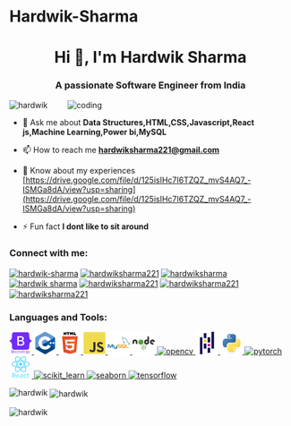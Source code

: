 # Hardwik-Sharma
<h1 align="center">Hi 👋, I'm Hardwik Sharma</h1>
<h3 align="center">A passionate Software Engineer from India</h3>

<img align="right" alt="coding" width="400" src="https://media.giphy.com/media/v1.Y2lkPTc5MGI3NjExdDNraDd3NHNpMWI0dWM0ZGFiMnZpMHRpcW0yOWkwODA5OHI5Z3I4OSZlcD12MV9pbnRlcm5hbF9naWZfYnlfaWQmY3Q9Zw/Dh5q0sShxgp13DwrvG/giphy.gif">
<p align="left"> <img src="https://komarev.com/ghpvc/?username=hardwik&label=Profile%20views&color=0e75b6&style=flat" alt="hardwik" /> </p>

- 💬 Ask me about **Data Structures,HTML,CSS,Javascript,React js,Machine Learning,Power bi,MySQL**

- 📫 How to reach me **hardwiksharma221@gmail.com**

- 📄 Know about my experiences [https://drive.google.com/file/d/125isIHc7I6TZQZ_mvS4AQ7_-ISMGa8dA/view?usp=sharing](https://drive.google.com/file/d/125isIHc7I6TZQZ_mvS4AQ7_-ISMGa8dA/view?usp=sharing)

- ⚡ Fun fact **I dont like to sit around**

<h3 align="left">Connect with me:</h3>
<p align="left">
<a href="https://linkedin.com/in/hardwik-sharma" target="blank"><img align="center" src="https://raw.githubusercontent.com/rahuldkjain/github-profile-readme-generator/master/src/images/icons/Social/linked-in-alt.svg" alt="hardwik-sharma" height="30" width="40" /></a>
<a href="https://codesandbox.com/hardwiksharma221" target="blank"><img align="center" src="https://raw.githubusercontent.com/rahuldkjain/github-profile-readme-generator/master/src/images/icons/Social/codesandbox.svg" alt="hardwiksharma221" height="30" width="40" /></a>
<a href="https://kaggle.com/hardwiksharma" target="blank"><img align="center" src="https://raw.githubusercontent.com/rahuldkjain/github-profile-readme-generator/master/src/images/icons/Social/kaggle.svg" alt="hardwiksharma" height="30" width="40" /></a>
<a href="https://www.hackerrank.com/hardwik sharma" target="blank"><img align="center" src="https://raw.githubusercontent.com/rahuldkjain/github-profile-readme-generator/master/src/images/icons/Social/hackerrank.svg" alt="hardwik sharma" height="30" width="40" /></a>
<a href="https://codeforces.com/profile/hardwiksharma221" target="blank"><img align="center" src="https://raw.githubusercontent.com/rahuldkjain/github-profile-readme-generator/master/src/images/icons/Social/codeforces.svg" alt="hardwiksharma221" height="30" width="40" /></a>
<a href="https://www.leetcode.com/hardwiksharma221" target="blank"><img align="center" src="https://raw.githubusercontent.com/rahuldkjain/github-profile-readme-generator/master/src/images/icons/Social/leet-code.svg" alt="hardwiksharma221" height="30" width="40" /></a>
<a href="https://auth.geeksforgeeks.org/user/hardwiksharma221" target="blank"><img align="center" src="https://raw.githubusercontent.com/rahuldkjain/github-profile-readme-generator/master/src/images/icons/Social/geeks-for-geeks.svg" alt="hardwiksharma221" height="30" width="40" /></a>
</p>

<h3 align="left">Languages and Tools:</h3>
<p align="left"> <a href="https://getbootstrap.com" target="_blank" rel="noreferrer"> <img src="https://raw.githubusercontent.com/devicons/devicon/master/icons/bootstrap/bootstrap-plain-wordmark.svg" alt="bootstrap" width="40" height="40"/> </a> <a href="https://www.w3schools.com/cpp/" target="_blank" rel="noreferrer"> <img src="https://raw.githubusercontent.com/devicons/devicon/master/icons/cplusplus/cplusplus-original.svg" alt="cplusplus" width="40" height="40"/> </a> <a href="https://www.w3.org/html/" target="_blank" rel="noreferrer"> <img src="https://raw.githubusercontent.com/devicons/devicon/master/icons/html5/html5-original-wordmark.svg" alt="html5" width="40" height="40"/> </a> <a href="https://developer.mozilla.org/en-US/docs/Web/JavaScript" target="_blank" rel="noreferrer"> <img src="https://raw.githubusercontent.com/devicons/devicon/master/icons/javascript/javascript-original.svg" alt="javascript" width="40" height="40"/> </a> <a href="https://www.mysql.com/" target="_blank" rel="noreferrer"> <img src="https://raw.githubusercontent.com/devicons/devicon/master/icons/mysql/mysql-original-wordmark.svg" alt="mysql" width="40" height="40"/> </a> <a href="https://nodejs.org" target="_blank" rel="noreferrer"> <img src="https://raw.githubusercontent.com/devicons/devicon/master/icons/nodejs/nodejs-original-wordmark.svg" alt="nodejs" width="40" height="40"/> </a> <a href="https://opencv.org/" target="_blank" rel="noreferrer"> <img src="https://www.vectorlogo.zone/logos/opencv/opencv-icon.svg" alt="opencv" width="40" height="40"/> </a> <a href="https://pandas.pydata.org/" target="_blank" rel="noreferrer"> <img src="https://raw.githubusercontent.com/devicons/devicon/2ae2a900d2f041da66e950e4d48052658d850630/icons/pandas/pandas-original.svg" alt="pandas" width="40" height="40"/> </a> <a href="https://www.python.org" target="_blank" rel="noreferrer"> <img src="https://raw.githubusercontent.com/devicons/devicon/master/icons/python/python-original.svg" alt="python" width="40" height="40"/> </a> <a href="https://pytorch.org/" target="_blank" rel="noreferrer"> <img src="https://www.vectorlogo.zone/logos/pytorch/pytorch-icon.svg" alt="pytorch" width="40" height="40"/> </a> <a href="https://reactjs.org/" target="_blank" rel="noreferrer"> <img src="https://raw.githubusercontent.com/devicons/devicon/master/icons/react/react-original-wordmark.svg" alt="react" width="40" height="40"/> </a> <a href="https://scikit-learn.org/" target="_blank" rel="noreferrer"> <img src="https://upload.wikimedia.org/wikipedia/commons/0/05/Scikit_learn_logo_small.svg" alt="scikit_learn" width="40" height="40"/> </a> <a href="https://seaborn.pydata.org/" target="_blank" rel="noreferrer"> <img src="https://seaborn.pydata.org/_images/logo-mark-lightbg.svg" alt="seaborn" width="40" height="40"/> </a> <a href="https://www.tensorflow.org" target="_blank" rel="noreferrer"> <img src="https://www.vectorlogo.zone/logos/tensorflow/tensorflow-icon.svg" alt="tensorflow" width="40" height="40"/> </a> </p>

<p><img align="left" src="https://github-readme-stats.vercel.app/api/top-langs?username=hardwik&show_icons=true&locale=en&layout=compact" alt="hardwik" /></p>

<p>&nbsp;<img align="center" src="https://github-readme-stats.vercel.app/api?username=hardwik&show_icons=true&locale=en" alt="hardwik" /></p>

<p><img align="center" src="https://github-readme-streak-stats.herokuapp.com/?user=hardwik&" alt="hardwik" /></p>
